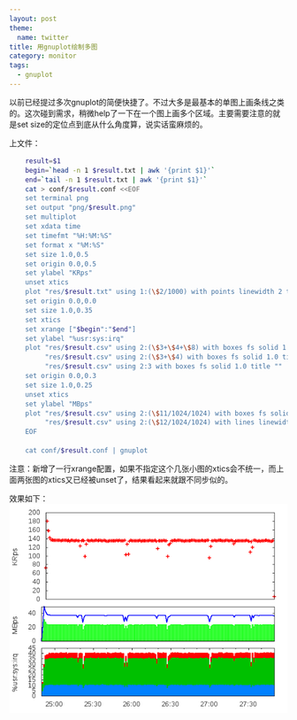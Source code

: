 ```yaml
---
layout: post
theme:
  name: twitter
title: 用gnuplot绘制多图
category: monitor
tags:
  - gnuplot
---
```

以前已经提过多次gnuplot的简便快捷了。不过大多是最基本的单图上画条线之类的。这次碰到需求，稍微help了一下在一个图上画多个区域。主要需要注意的就是set size的定位点到底从什么角度算，说实话蛮麻烦的。

上文件：

```bash
    result=$1
    begin=`head -n 1 $result.txt | awk '{print $1}'`
    end=`tail -n 1 $result.txt | awk '{print $1}'`
    cat > conf/$result.conf <<EOF
    set terminal png
    set output "png/$result.png"
    set multiplot
    set xdata time
    set timefmt "%H:%M:%S"
    set format x "%M:%S"
    set size 1.0,0.5
    set origin 0.0,0.5
    set ylabel "KRps"
    unset xtics
    plot "res/$result.txt" using 1:(\$2/1000) with points linewidth 2 title ""
    set origin 0.0,0.0
    set size 1.0,0.35
    set xtics
    set xrange ["$begin":"$end"]
    set ylabel "%usr:sys:irq"
    plot "res/$result.csv" using 2:(\$3+\$4+\$8) with boxes fs solid 1.0 title "", \
         "res/$result.csv" using 2:(\$3+\$4) with boxes fs solid 1.0 title "", \
         "res/$result.csv" using 2:3 with boxes fs solid 1.0 title ""
    set origin 0.0,0.3
    set size 1.0,0.25
    unset xtics
    set ylabel "MBps"
    plot "res/$result.csv" using 2:(\$11/1024/1024) with boxes fs solid 0.7 linecolor rgb "green" title "", \
         "res/$result.csv" using 2:(\$12/1024/1024) with lines linewidth 2 linecolor rgb "blue" title ""
    EOF
    
    cat conf/$result.conf | gnuplot
```

注意：新增了一行xrange配置，如果不指定这个几张小图的xtics会不统一，而上面两张图的xtics又已经被unset了，结果看起来就跟不同步似的。

效果如下：
![图片](/images/uploads/gnuplot-multi.png)
